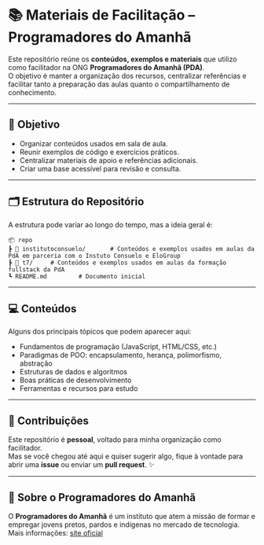 # 📚 Materiais de Facilitação – Programadores do Amanhã

Este repositório reúne os **conteúdos, exemplos e materiais** que utilizo como facilitador na ONG **Programadores do Amanhã (PDA)**.  
O objetivo é manter a organização dos recursos, centralizar referências e facilitar tanto a preparação das aulas quanto o compartilhamento de conhecimento.

---

## 🎯 Objetivo

- Organizar conteúdos usados em sala de aula.  
- Reunir exemplos de código e exercícios práticos.  
- Centralizar materiais de apoio e referências adicionais.  
- Criar uma base acessível para revisão e consulta.

---

## 🗂 Estrutura do Repositório

A estrutura pode variar ao longo do tempo, mas a ideia geral é:

```
📦 repo
┣ 📂 institutoconsuelo/       # Conteúdos e exemplos usados em aulas da PdA em parceria com o Instuto Consuelo e EloGroup
┣ 📂 t7/     # Conteúdos e exemplos usados em aulas da formação fullstack da PdA
┗ README.md         # Documento inicial
```

---

## 💻 Conteúdos

Alguns dos principais tópicos que podem aparecer aqui:

- Fundamentos de programação (JavaScript, HTML/CSS, etc.)
- Paradigmas de POO: encapsulamento, herança, polimorfismo, abstração
- Estruturas de dados e algoritmos
- Boas práticas de desenvolvimento
- Ferramentas e recursos para estudo

---

## 🤝 Contribuições

Este repositório é **pessoal**, voltado para minha organização como facilitador.  
Mas se você chegou até aqui e quiser sugerir algo, fique à vontade para abrir uma **issue** ou enviar um **pull request**. ✨

---

## 📌 Sobre o Programadores do Amanhã

O **Programadores do Amanhã** é um instituto que atem a missão de formar e empregar jovens pretos, pardos e indígenas no mercado de tecnologia.  
Mais informações: [site oficial](https://programadoresdoamanha.org.br/pt)
